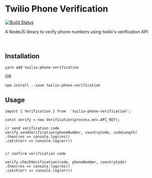 # Twilio Phone Verification  
[![Build Status](https://travis-ci.org/gidkom/twilio-phone-verification.svg?branch=master)](https://travis-ci.org/gidkom/twilio-phone-verification)  

A NodeJS library to verify phone numbers using twilio's verification API


&nbsp;

## Installation

`yarn add twilio-phone-verification`

OR

`npm install --save twilio-phone-verification`    


## Usage

```   
import { Verification } from  'twilio-phone-verification';

const verify = new Verification(process.env.API_KEY);

// send verification code
verify.sendVerification(phoneNumber, countryCode, codeLength)
.then(res => console.log(res))
.catch(err => console.log(err))


// confirm verification code

verify.checkVerification(code, phoneNumber, countryCode)
.then(res => console.log(res))
.catch(err => console.log(err))

```
